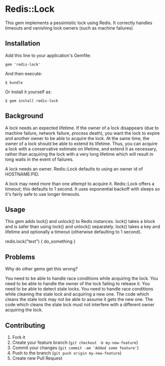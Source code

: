 # Redis::Lock

This gem implements a pessimistic lock using Redis.
It correctly handles timeouts and vanishing lock owners (such as machine failures)

## Installation

Add this line to your application's Gemfile:

    gem 'redis-lock'

And then execute:

    $ bundle

Or install it yourself as:

    $ gem install redis-lock

## Background

A lock needs an expected lifetime.
If the owner of a lock disappears (due to machine failure, network failure, process death),
you want the lock to expire and another owner to be able to acquire the lock.
At the same time, the owner of a lock should be able to extend its lifetime.
Thus, you can acquire a lock with a conservative estimate on lifetime, and extend it as necessary,
rather than acquiring the lock with a very long lifetime which will result in long waits in the event of failures.

A lock needs an owner. Redis::Lock defaults to using an owner id of HOSTNAME:PID.

A lock may need more than one attempt to acquire it. Redis::Lock offers a timeout; this defaults to 1 second.
It uses exponential backoff with sleeps so it's fairly safe to use longer timeouts.

## Usage

This gem adds lock() and unlock() to Redis instances.
lock() takes a block and is safer than using lock() and unlock() separately.
lock() takes a key and lifetime and optionally a timeout (otherwise defaulting to 1 second).

redis.lock("test") { do_something }

## Problems

Why do other gems get this wrong?

You need to be able to handle race conditions while acquiring the lock.
You need to be able to handle the owner of the lock failing to release it.
You need to be able to detect stale locks.
You need to handle race conditions while cleaning the stale lock and acquiring a new one.
The code which cleans the stale lock may not be able to assume it gets the new one.
The code which cleans the stale lock must not interfere with a different owner acquiring the lock.

## Contributing

1. Fork it
2. Create your feature branch (`git checkout -b my-new-feature`)
3. Commit your changes (`git commit -am 'Added some feature'`)
4. Push to the branch (`git push origin my-new-feature`)
5. Create new Pull Request
